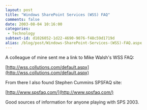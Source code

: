 ```yaml
---
layout: post
title: "Windows SharePoint Services (WSS) FAQ"
comments: false
date: 2003-08-04 10:16:00
categories:
 - Technology
subtext-id: d1026052-1d22-4690-9076-f48c59d1719d
alias: /blog/post/Windows-SharePoint-Services-(WSS)-FAQ.aspx
---
```



A colleague of mine sent me a link to Mike Walsh's WSS FAQ:

[http://wss.collutions.com/default.aspx](http://wss.collutions.com/default.aspx)

From there I also found Stephen Cummins SPSFAQ site:

[http://www.spsfaq.com/](http://www.spsfaq.com/)

Good sources of information for anyone playing with SPS 2003.
